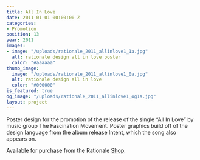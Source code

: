 ```yaml
---
title: All In Love
date: 2011-01-01 00:00:00 Z
categories:
- Promotion
position: 13
year: 2011
images:
- image: "/uploads/rationale_2011_allinlove1_1a.jpg"
  alt: rationale design all in love poster
  color: "#aaaaaa"
thumb_image:
  image: "/uploads/rationale_2011_allinlove1_0a.jpg"
  alt: rationale design all in love
  color: "#000000"
is_featured: true
og_image: "/uploads/rationale_2011_allinlove1_og1a.jpg"
layout: project
---
```


Poster design for the promotion of the release of the single “All In Love” by music group The Fascination Movement. Poster graphics build off of the design language from the album release Intent, which the song also appears on.

Available for purchase from the Rationale [Shop](https://rationale-design.com/shop/all-in-love-poster/).